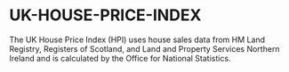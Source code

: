 # UK-HOUSE-PRICE-INDEX
The UK House Price Index (HPI) uses house sales data from HM Land Registry, Registers of Scotland, and Land and Property Services Northern Ireland and is calculated by the Office for National Statistics. 
